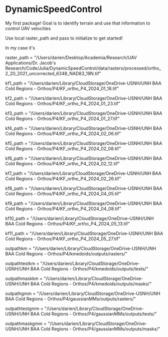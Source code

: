 # DynamicSpeedControl
My first package! Goal is to identify terrain and use that information to control UAV velocities

Use local raster_path and pass to initialize to get started!

In my case it's

raster_path = "/Users/darien/Desktop/Academia/Research/UAV Applications/Dr. Jacob's Research/Code/Julia/DynamicSpeedControl/data/rasters/processed/ortho_2_20_2021_uncorrected_6348_NAD83_19N.tif"

kf1_path = "/Users/darien/Library/CloudStorage/OneDrive-USNH/UNH BAA Cold Regions - Orthos/P4/KF_ortho_P4_2024_01_18.tif"

kf2_path = "/Users/darien/Library/CloudStorage/OneDrive-USNH/UNH BAA Cold Regions - Orthos/P4/KF_ortho_P4_2024_01_23.tif"

kf3_path = "/Users/darien/Library/CloudStorage/OneDrive-USNH/UNH BAA Cold Regions - Orthos/P4/KF_ortho_P4_2024_01_27.tif"

kf4_path = "/Users/darien/Library/CloudStorage/OneDrive-USNH/UNH BAA Cold Regions - Orthos/P4/KF_ortho_P4_2024_02_06.tif"

kf5_path = "/Users/darien/Library/CloudStorage/OneDrive-USNH/UNH BAA Cold Regions - Orthos/P4/KF_ortho_P4_2024_02_08.tif"

kf6_path = "/Users/darien/Library/CloudStorage/OneDrive-USNH/UNH BAA Cold Regions - Orthos/P4/KF_ortho_P4_2024_02_12.tif"

kf7_path = "/Users/darien/Library/CloudStorage/OneDrive-USNH/UNH BAA Cold Regions - Orthos/P4/KF_ortho_P4_2024_02_26.tif"

kf8_path = "/Users/darien/Library/CloudStorage/OneDrive-USNH/UNH BAA Cold Regions - Orthos/P4/KF_ortho_P4_2024_04_05.tif"

kf9_path = "/Users/darien/Library/CloudStorage/OneDrive-USNH/UNH BAA Cold Regions - Orthos/P4/KF_ortho_P4_2024_04_08.tif"

kf10_path = "/Users/darien/Library/CloudStorage/OneDrive-USNH/UNH BAA Cold Regions - Orthos/P4/KF_ortho_P4_2024_05_13.tif"

kf11_path = "/Users/darien/Library/CloudStorage/OneDrive-USNH/UNH BAA Cold Regions - Orthos/P4/KF_ortho_P4_2024_05_27.tif"

outpathkm = "/Users/darien/Library/CloudStorage/OneDrive-USNH/UNH BAA Cold Regions - Orthos/P4/kmedoids/outputs/rasters/"

outpathtestkm = "/Users/darien/Library/CloudStorage/OneDrive-USNH/UNH BAA Cold Regions - Orthos/P4/kmedoids/outputs/tests/"

outpathmaskkm = "/Users/darien/Library/CloudStorage/OneDrive-USNH/UNH BAA Cold Regions - Orthos/P4/kmedoids/outputs/masks/"

outpathgmm = "/Users/darien/Library/CloudStorage/OneDrive-USNH/UNH BAA Cold Regions - Orthos/P4/gaussianMMs/outputs/rasters/"

outpathtestgmm = "/Users/darien/Library/CloudStorage/OneDrive-USNH/UNH BAA Cold Regions - Orthos/P4/gaussianMMs/outputs/tests/"

outpathmaskgmm = "/Users/darien/Library/CloudStorage/OneDrive-USNH/UNH BAA Cold Regions - Orthos/P4/gaussianMMs/outputs/masks/"